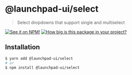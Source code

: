 # @launchpad-ui/select

> Select dropdowns that support single and multiselect

[![See it on NPM!](https://img.shields.io/npm/v/@launchpad-ui/select?style=for-the-badge)](https://www.npmjs.com/package/@launchpad-ui/select)
[![How big is this package in your project?](https://img.shields.io/bundlephobia/minzip/@launchpad-ui/select?style=for-the-badge)](https://bundlephobia.com/result?p=@launchpad-ui/select)

## Installation

```sh
$ yarn add @launchpad-ui/select
# or
$ npm install @launchpad-ui/select
```
